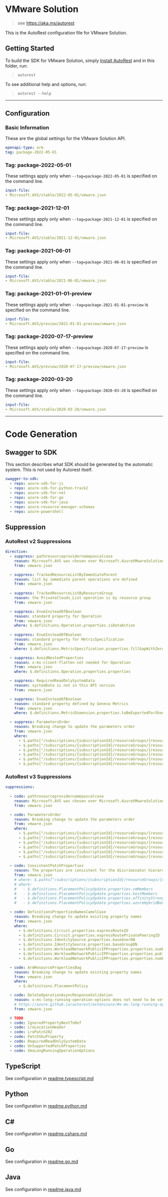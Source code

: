 # VMware Solution

> see https://aka.ms/autorest

This is the AutoRest configuration file for VMware Solution.

## Getting Started
To build the SDK for VMware Solution, simply [Install AutoRest](https://aka.ms/autorest/install) and in this folder, run:

> `autorest`

To see additional help and options, run:

> `autorest --help`
---

## Configuration

### Basic Information
These are the global settings for the VMware Solution API.

``` yaml
openapi-type: arm
tag: package-2022-05-01
```

### Tag: package-2022-05-01

These settings apply only when `--tag=package-2022-05-01` is specified on the command line.

``` yaml $(tag) == 'package-2022-05-01'
input-file:
- Microsoft.AVS/stable/2022-05-01/vmware.json
```

### Tag: package-2021-12-01

These settings apply only when `--tag=package-2021-12-01` is specified on the command line.

``` yaml $(tag) == 'package-2021-12-01'
input-file:
- Microsoft.AVS/stable/2021-12-01/vmware.json
```

### Tag: package-2021-06-01

These settings apply only when `--tag=package-2021-06-01` is specified on the command line.

``` yaml $(tag) == 'package-2021-06-01'
input-file:
- Microsoft.AVS/stable/2021-06-01/vmware.json
```

### Tag: package-2021-01-01-preview

These settings apply only when `--tag=package-2021-01-01-preview` is specified on the command line.

``` yaml $(tag) == 'package-2021-01-01-preview'
input-file:
- Microsoft.AVS/preview/2021-01-01-preview/vmware.json
```

### Tag: package-2020-07-17-preview

These settings apply only when `--tag=package-2020-07-17-preview` is specified on the command line.

``` yaml $(tag) == 'package-2020-07-17-preview'
input-file:
- Microsoft.AVS/preview/2020-07-17-preview/vmware.json
```

### Tag: package-2020-03-20

These settings apply only when `--tag=package-2020-03-20` is specified on the command line.

``` yaml $(tag) == 'package-2020-03-20'
input-file:
- Microsoft.AVS/stable/2020-03-20/vmware.json
```

---
# Code Generation

## Swagger to SDK

This section describes what SDK should be generated by the automatic system.
This is not used by Autorest itself.

``` yaml $(swagger-to-sdk)
swagger-to-sdk:
  - repo: azure-sdk-for-js
  - repo: azure-sdk-for-python-track2
  - repo: azure-sdk-for-net
  - repo: azure-sdk-for-go
  - repo: azure-sdk-for-java
  - repo: azure-resource-manager-schemas
  - repo: azure-powershell
```

## Suppression

### AutoRest v2 Suppressions
``` yaml
directive:
  - suppress: pathresourceprovidernamepascalcase
    reason: Microsoft.AVS was chosen over Microsoft.AzureVMwareSolution
    from: vmware.json

  - suppress: TrackedResourceListByImmediateParent
    reason: list by immediate parent operations are defined
    from: vmware.json
    
  - suppress: TrackedResourceListByResourceGroup
    reason: the PrivateClouds_List operation is by resource group
    from: vmware.json

  - suppress: EnumInsteadOfBoolean
    reason: standard property for Operation
    from: vmware.json
    where: $.definitions.Operation.properties.isDataAction
    
  - suppress: EnumInsteadOfBoolean
    reason: standard property for MetricSpecification
    from: vmware.json
    where: $.definitions.MetricSpecification.properties.fillGapWithZero

  - suppress: AvoidNestedProperties
    reason: x-ms-client-flatten not needed for Operation
    from: vmware.json
    where: $.definitions.Operation.properties.properties

  - suppress: RequiredReadOnlySystemData
    reason: systemData is not in this API version
    from: vmware.json

  - suppress: EnumInsteadOfBoolean
    reason: standard property defined by Geneva Metrics
    from: vmware.json
    where: $.definitions.MetricDimension.properties.toBeExportedForShoebox

  - suppress: ParametersOrder
    reason: Breaking change to update the parameters order
    from: vmware.json
    where:
      - $.paths["/subscriptions/{subscriptionId}/resourceGroups/{resourceGroupName}/providers/Microsoft.AVS/privateClouds/{privateCloudName}/workloadNetworks/default/dhcpConfigurations/{dhcpId}"].get
      - $.paths["/subscriptions/{subscriptionId}/resourceGroups/{resourceGroupName}/providers/Microsoft.AVS/privateClouds/{privateCloudName}/workloadNetworks/default/portMirroringProfiles/{portMirroringId}"].delete
      - $.paths["/subscriptions/{subscriptionId}/resourceGroups/{resourceGroupName}/providers/Microsoft.AVS/privateClouds/{privateCloudName}/workloadNetworks/default/vmGroups/{vmGroupId}"].delete
      - $.paths["/subscriptions/{subscriptionId}/resourceGroups/{resourceGroupName}/providers/Microsoft.AVS/privateClouds/{privateCloudName}/workloadNetworks/default/dnsServices/{dnsServiceId}"].delete
      - $.paths["/subscriptions/{subscriptionId}/resourceGroups/{resourceGroupName}/providers/Microsoft.AVS/privateClouds/{privateCloudName}/workloadNetworks/default/dnsZones/{dnsZoneId}"].delete
      - $.paths["/subscriptions/{subscriptionId}/resourceGroups/{resourceGroupName}/providers/Microsoft.AVS/privateClouds/{privateCloudName}/workloadNetworks/default/publicIPs/{publicIPId}"].delete
```

### AutoRest v3 Suppressions
``` yaml
suppressions:
    
  - code: pathresourceprovidernamepascalcase
    reason: Microsoft.AVS was chosen over Microsoft.AzureVMwareSolution
    from: vmware.json

  - code: ParametersOrder
    reason: Breaking change to update the parameters order
    from: vmware.json
    where:
      - $.paths["/subscriptions/{subscriptionId}/resourceGroups/{resourceGroupName}/providers/Microsoft.AVS/privateClouds/{privateCloudName}/workloadNetworks/default/dhcpConfigurations/{dhcpId}"].get
      - $.paths["/subscriptions/{subscriptionId}/resourceGroups/{resourceGroupName}/providers/Microsoft.AVS/privateClouds/{privateCloudName}/workloadNetworks/default/portMirroringProfiles/{portMirroringId}"].delete
      - $.paths["/subscriptions/{subscriptionId}/resourceGroups/{resourceGroupName}/providers/Microsoft.AVS/privateClouds/{privateCloudName}/workloadNetworks/default/vmGroups/{vmGroupId}"].delete
      - $.paths["/subscriptions/{subscriptionId}/resourceGroups/{resourceGroupName}/providers/Microsoft.AVS/privateClouds/{privateCloudName}/workloadNetworks/default/dnsServices/{dnsServiceId}"].delete
      - $.paths["/subscriptions/{subscriptionId}/resourceGroups/{resourceGroupName}/providers/Microsoft.AVS/privateClouds/{privateCloudName}/workloadNetworks/default/dnsZones/{dnsZoneId}"].delete
      - $.paths["/subscriptions/{subscriptionId}/resourceGroups/{resourceGroupName}/providers/Microsoft.AVS/privateClouds/{privateCloudName}/workloadNetworks/default/publicIPs/{publicIPId}"].delete
    
  - code: ConsistentPatchProperties
    reason: The properties are consistent for the discriminator hierarchy.
    from: vmware.json
    # where: $.paths["/subscriptions/{subscriptionId}/resourceGroups/{resourceGroupName}/providers/Microsoft.AVS/privateClouds/{privateCloudName}/clusters/{clusterName}/placementPolicies/{placementPolicyName}"].patch
    # where:
    #   - $.definitions.PlacementPolicyUpdate.properties.vmMembers
    #   - $.definitions.PlacementPolicyUpdate.properties.hostMembers
    #   - $.definitions.PlacementPolicyUpdate.properties.affinityStrength
    #   - $.definitions.PlacementPolicyUpdate.properties.azureHybridBenefitType

  - code: DefinitionsPropertiesNamesCamelCase
    reason: Breaking change to update existing property names
    from: vmware.json
    where:
      - $.definitions.Circuit.properties.expressRouteID
      - $.definitions.Circuit.properties.expressRoutePrivatePeeringID
      - $.definitions.IdentitySource.properties.baseUserDN
      - $.definitions.IdentitySource.properties.baseGroupDN
      - $.definitions.WorkloadNetworkPublicIPProperties.properties.numberOfPublicIPs
      - $.definitions.WorkloadNetworkPublicIPProperties.properties.publicIPBlock
      - $.definitions.WorkloadNetworkPublicIPProperties.properties.numberOfPublicIPs

  - code: ArmResourcePropertiesBag
    reason: Breaking change to update existing property names
    from: vmware.json
    where:
      - $.definitions.PlacementPolicy

  - code: DeleteOperationAsyncResponseValidation
    reason: x-ms-long-running-operation-options does not need to be set if you follow ARM guidelines
    # https://azure.github.io/autorest/extensions/#x-ms-long-running-operation-options
    from: vmware.json

  # TODO
  - code: IgnoredPropertyNextToRef
  - code: LroLocationHeader
  - code: LroPatch202
  - code: PatchSkuProperty
  - code: RequiredReadOnlySystemData
  - code: UnSupportedPatchProperties
  - code: XmsLongRunningOperationOptions
```

## TypeScript

See configuration in [readme.typescript.md](./readme.typescript.md)

## Python

See configuration in [readme.python.md](./readme.python.md)

## C#

See configuration in [readme.csharp.md](./readme.csharp.md)

## Go

See configuration in [readme.go.md](./readme.go.md)

## Java

See configuration in [readme.java.md](./readme.java.md)



